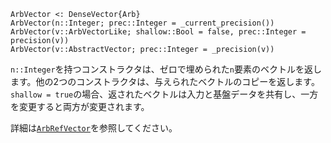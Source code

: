 ```
ArbVector <: DenseVector{Arb}
ArbVector(n::Integer; prec::Integer = _current_precision())
ArbVector(v::ArbVectorLike; shallow::Bool = false, prec::Integer = precision(v))
ArbVector(v::AbstractVector; prec::Integer = _precision(v))
```

`n::Integer`を持つコンストラクタは、ゼロで埋められた`n`要素のベクトルを返します。他の2つのコンストラクタは、与えられたベクトルのコピーを返します。`shallow = true`の場合、返されたベクトルは入力と基盤データを共有し、一方を変更すると両方が変更されます。

詳細は[`ArbRefVector`](@ref)を参照してください。
